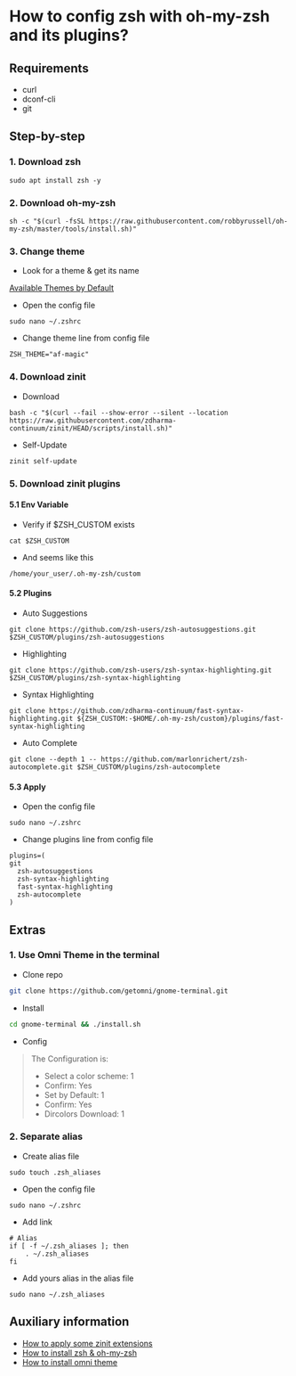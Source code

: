 # How to config zsh with oh-my-zsh and its plugins?

## Requirements

- curl
- dconf-cli
- git

## Step-by-step

### 1. Download zsh

```shell
sudo apt install zsh -y
```

### 2. Download oh-my-zsh

```shell
sh -c "$(curl -fsSL https://raw.githubusercontent.com/robbyrussell/oh-my-zsh/master/tools/install.sh)"
```

### 3. Change theme

- Look for a theme & get its name

[Available Themes by Default](https://github.com/ohmyzsh/ohmyzsh/wiki/Themes)

- Open the config file

```shell
sudo nano ~/.zshrc
```

- Change theme line from config file

```text
ZSH_THEME="af-magic"
```

### 4. Download zinit

- Download

```shell
bash -c "$(curl --fail --show-error --silent --location https://raw.githubusercontent.com/zdharma-continuum/zinit/HEAD/scripts/install.sh)"
```

- Self-Update

```shell
zinit self-update
```

### 5. Download zinit plugins

#### 5.1 Env Variable

- Verify if $ZSH_CUSTOM exists

```shell
cat $ZSH_CUSTOM
```

- And seems like this

```text
/home/your_user/.oh-my-zsh/custom
```

#### 5.2 Plugins

- Auto Suggestions

```shell
git clone https://github.com/zsh-users/zsh-autosuggestions.git $ZSH_CUSTOM/plugins/zsh-autosuggestions
```

- Highlighting

```shell
git clone https://github.com/zsh-users/zsh-syntax-highlighting.git $ZSH_CUSTOM/plugins/zsh-syntax-highlighting
```

- Syntax Highlighting

```shell
git clone https://github.com/zdharma-continuum/fast-syntax-highlighting.git ${ZSH_CUSTOM:-$HOME/.oh-my-zsh/custom}/plugins/fast-syntax-highlighting
```

- Auto Complete

```shell
git clone --depth 1 -- https://github.com/marlonrichert/zsh-autocomplete.git $ZSH_CUSTOM/plugins/zsh-autocomplete
```

#### 5.3 Apply

- Open the config file

```shell
sudo nano ~/.zshrc
```

- Change plugins line from config file

```text
plugins=(
git
  zsh-autosuggestions
  zsh-syntax-highlighting
  fast-syntax-highlighting
  zsh-autocomplete
)
```

## Extras

### 1. Use Omni Theme in the terminal

- Clone repo

```bash
git clone https://github.com/getomni/gnome-terminal.git
```

- Install

```bash
cd gnome-terminal && ./install.sh
```

- Config

> The Configuration is:
>
> - Select a color scheme: 1
> - Confirm: Yes
> - Set by Default: 1
> - Confirm: Yes
> - Dircolors Download: 1

### 2. Separate alias

- Create alias file

```shell
sudo touch .zsh_aliases
```

- Open the config file

```shell
sudo nano ~/.zshrc
```

- Add link

```text
# Alias
if [ -f ~/.zsh_aliases ]; then
    . ~/.zsh_aliases
fi
```

- Add yours alias in the alias file

```shell
sudo nano ~/.zsh_aliases
```

## Auxiliary information

- [How to apply some zinit extensions](https://youtu.be/_DQoH-YUut4?si=zb5XWKDHPOe2z6m4&t=260)
- [How to install zsh & oh-my-zsh](https://youtu.be/gn7PHkYLDZU?si=cMSilB4w-HhRsBwt)
- [How to install omni theme](https://github.com/getomni/gnome-terminal/blob/main/INSTALL.md)

